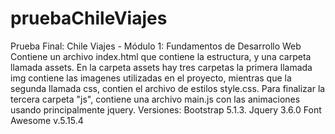 # pruebaChileViajes
Prueba Final: Chile Viajes  - Módulo 1: Fundamentos de Desarrollo Web
Contiene un archivo index.html que contiene la estructura, y una carpeta llamada assets. En la carpeta assets hay tres carpetas la primera llamada img contiene las imagenes utilizadas en el proyecto, 
mientras que la segunda llamada css, contien el archivo de estilos style.css. Para finalizar la tercera carpeta "js", contiene una archivo main.js con las animaciones usando principalmente jquery.
Versiones: 
Bootstrap 5.1.3.
Jquery 3.6.0
Font Awesome v.5.15.4
